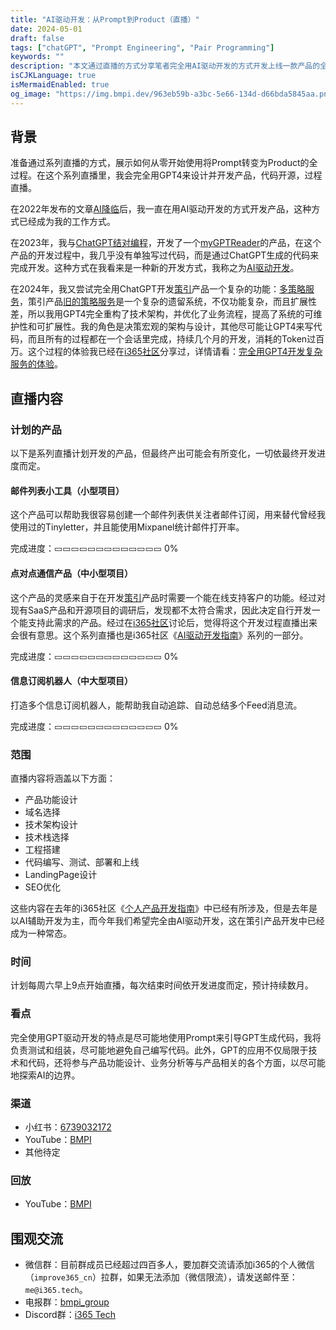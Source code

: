 ```yaml
---
title: "AI驱动开发：从Prompt到Product（直播）"
date: 2024-05-01
draft: false
tags: ["chatGPT", "Prompt Engineering", "Pair Programming"]
keywords: ""
description: "本文通过直播的方式分享笔者完全用AI驱动开发的方式开发上线一款产品的全流程。"
isCJKLanguage: true
isMermaidEnabled: true
og_image: "https://img.bmpi.dev/963eb59b-a3bc-5e66-134d-d66bda5845aa.png"
---
```


## 背景

准备通过系列直播的方式，展示如何从零开始使用将Prompt转变为Product的全过程。在这个系列直播里，我会完全用GPT4来设计并开发产品，代码开源，过程直播。

在2022年发布的文章[AI降临](/self/ai-arrival/)后，我一直在用AI驱动开发的方式开发产品，这种方式已经成为我的工作方式。

在2023年，我与[ChatGPT结对编程](/dev/chatgpt-development-notes/pair-programming/)，开发了一个[myGPTReader](/dev/chatgpt-development-notes/my-gpt-reader/)的产品，在这个产品的开发过程中，我几乎没有单独写过代码，而是通过ChatGPT生成的代码来完成开发。这种方式在我看来是一种新的开发方式，我称之为<u title="AI Driven Development">AI驱动开发</u>。

在2024年，我又尝试完全用ChatGPT开发[策引](https://www.myinvestpilot.com/)产品一个复杂的功能：[多策略服务](/tags/全球投资/)，策引产品[旧的策略服务](https://github.com/bmpi-dev/invest-alchemy)是一个复杂的遗留系统，不仅功能复杂，而且扩展性差，所以我用GPT4完全重构了技术架构，并优化了业务流程，提高了系统的可维护性和可扩展性。我的角色是决策宏观的架构与设计，其他尽可能让GPT4来写代码，而且所有的过程都在一个会话里完成，持续几个月的开发，消耗的Token过百万。这个过程的体验我已经在[i365社区](https://www.i365.tech/)分享过，详情请看：[完全用GPT4开发复杂服务的体验](https://www.i365.tech/post)。

## 直播内容

### 计划的产品

以下是系列直播计划开发的产品，但最终产出可能会有所变化，一切依最终开发进度而定。

#### 邮件列表小工具（小型项目）

这个产品可以帮助我很容易创建一个邮件列表供关注者邮件订阅，用来替代曾经我使用过的Tinyletter，并且能使用Mixpanel统计邮件打开率。

完成进度：▭▭▭▭▭▭▭▭▭▭▭▭▭ 0%

#### 点对点通信产品（中小型项目）

这个产品的灵感来自于在开发[策引](https://www.myinvestpilot.com/)产品时需要一个能在线支持客户的功能。经过对现有SaaS产品和开源项目的调研后，发现都不太符合需求，因此决定自行开发一个能支持此需求的产品。经过在[i365社区](https://www.i365.tech/)讨论后，觉得将这个开发过程直播出来会很有意思。这个系列直播也是i365社区《[AI驱动开发指南](https://www.i365.tech/post)》系列的一部分。

完成进度：▭▭▭▭▭▭▭▭▭▭▭▭▭ 0%

#### 信息订阅机器人（中大型项目）

打造多个信息订阅机器人，能帮助我自动追踪、自动总结多个Feed消息流。

完成进度：▭▭▭▭▭▭▭▭▭▭▭▭▭ 0%

### 范围

直播内容将涵盖以下方面：

- 产品功能设计
- 域名选择
- 技术架构设计
- 技术栈选择
- 工程搭建
- 代码编写、测试、部署和上线
- LandingPage设计
- SEO优化

这些内容在去年的i365社区《[个人产品开发指南](https://www.i365.tech/post)》中已经有所涉及，但是去年是以AI辅助开发为主，而今年我们希望完全由AI驱动开发，这在策引产品开发中已经成为一种常态。

### 时间

计划每周六早上9点开始直播，每次结束时间依开发进度而定，预计持续数月。

### 看点

完全使用GPT驱动开发的特点是尽可能地使用Prompt来引导GPT生成代码，我将负责测试和组装，尽可能地避免自己编写代码。此外，GPT的应用不仅局限于技术和代码，还将参与产品功能设计、业务分析等与产品相关的各个方面，以尽可能地探索AI的边界。

### 渠道

- 小红书：[6739032172](https://www.xiaohongshu.com/user/profile/63c020180000000026013d6b)
- YouTube：[BMPI](https://www.youtube.com/@bmpi)
- 其他待定

### 回放

- YouTube：[BMPI](https://www.youtube.com/@bmpi)

## 围观交流

- 微信群：目前群成员已经超过四百多人，要加群交流请添加i365的个人微信（`improve365_cn`）拉群，如果无法添加（微信限流），请发送邮件至：`me@i365.tech`。
- 电报群：[bmpi_group](https://t.me/bmpi_group)
- Discord群：[i365 Tech](https://discord.gg/S9mzJfqfKD)
